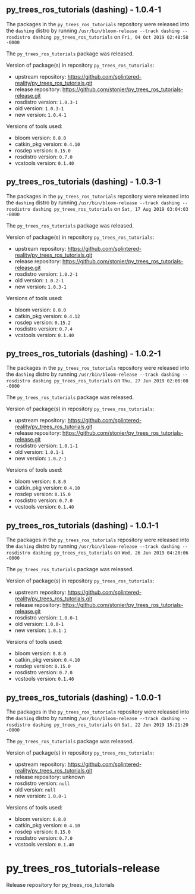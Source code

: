 ## py_trees_ros_tutorials (dashing) - 1.0.4-1

The packages in the `py_trees_ros_tutorials` repository were released into the `dashing` distro by running `/usr/bin/bloom-release --track dashing --rosdistro dashing py_trees_ros_tutorials` on `Fri, 04 Oct 2019 02:48:58 -0000`

The `py_trees_ros_tutorials` package was released.

Version of package(s) in repository `py_trees_ros_tutorials`:

- upstream repository: https://github.com/splintered-reality/py_trees_ros_tutorials.git
- release repository: https://github.com/stonier/py_trees_ros_tutorials-release.git
- rosdistro version: `1.0.3-1`
- old version: `1.0.3-1`
- new version: `1.0.4-1`

Versions of tools used:

- bloom version: `0.8.0`
- catkin_pkg version: `0.4.10`
- rosdep version: `0.15.0`
- rosdistro version: `0.7.0`
- vcstools version: `0.1.40`


## py_trees_ros_tutorials (dashing) - 1.0.3-1

The packages in the `py_trees_ros_tutorials` repository were released into the `dashing` distro by running `/usr/bin/bloom-release --track dashing --rosdistro dashing py_trees_ros_tutorials` on `Sat, 17 Aug 2019 03:04:03 -0000`

The `py_trees_ros_tutorials` package was released.

Version of package(s) in repository `py_trees_ros_tutorials`:

- upstream repository: https://github.com/splintered-reality/py_trees_ros_tutorials.git
- release repository: https://github.com/stonier/py_trees_ros_tutorials-release.git
- rosdistro version: `1.0.2-1`
- old version: `1.0.2-1`
- new version: `1.0.3-1`

Versions of tools used:

- bloom version: `0.8.0`
- catkin_pkg version: `0.4.12`
- rosdep version: `0.15.2`
- rosdistro version: `0.7.4`
- vcstools version: `0.1.40`


## py_trees_ros_tutorials (dashing) - 1.0.2-1

The packages in the `py_trees_ros_tutorials` repository were released into the `dashing` distro by running `/usr/bin/bloom-release --track dashing --rosdistro dashing py_trees_ros_tutorials` on `Thu, 27 Jun 2019 02:00:08 -0000`

The `py_trees_ros_tutorials` package was released.

Version of package(s) in repository `py_trees_ros_tutorials`:

- upstream repository: https://github.com/splintered-reality/py_trees_ros_tutorials.git
- release repository: https://github.com/stonier/py_trees_ros_tutorials-release.git
- rosdistro version: `1.0.1-1`
- old version: `1.0.1-1`
- new version: `1.0.2-1`

Versions of tools used:

- bloom version: `0.8.0`
- catkin_pkg version: `0.4.10`
- rosdep version: `0.15.0`
- rosdistro version: `0.7.0`
- vcstools version: `0.1.40`


## py_trees_ros_tutorials (dashing) - 1.0.1-1

The packages in the `py_trees_ros_tutorials` repository were released into the `dashing` distro by running `/usr/bin/bloom-release --track dashing --rosdistro dashing py_trees_ros_tutorials` on `Wed, 26 Jun 2019 04:20:06 -0000`

The `py_trees_ros_tutorials` package was released.

Version of package(s) in repository `py_trees_ros_tutorials`:

- upstream repository: https://github.com/splintered-reality/py_trees_ros_tutorials.git
- release repository: https://github.com/stonier/py_trees_ros_tutorials-release.git
- rosdistro version: `1.0.0-1`
- old version: `1.0.0-1`
- new version: `1.0.1-1`

Versions of tools used:

- bloom version: `0.8.0`
- catkin_pkg version: `0.4.10`
- rosdep version: `0.15.0`
- rosdistro version: `0.7.0`
- vcstools version: `0.1.40`


## py_trees_ros_tutorials (dashing) - 1.0.0-1

The packages in the `py_trees_ros_tutorials` repository were released into the `dashing` distro by running `/usr/bin/bloom-release --track dashing --rosdistro dashing py_trees_ros_tutorials` on `Sat, 22 Jun 2019 15:21:20 -0000`

The `py_trees_ros_tutorials` package was released.

Version of package(s) in repository `py_trees_ros_tutorials`:

- upstream repository: https://github.com/splintered-reality/py_trees_ros_tutorials.git
- release repository: unknown
- rosdistro version: `null`
- old version: `null`
- new version: `1.0.0-1`

Versions of tools used:

- bloom version: `0.8.0`
- catkin_pkg version: `0.4.10`
- rosdep version: `0.15.0`
- rosdistro version: `0.7.0`
- vcstools version: `0.1.40`


# py_trees_ros_tutorials-release
Release repository for py_trees_ros_tutorials
